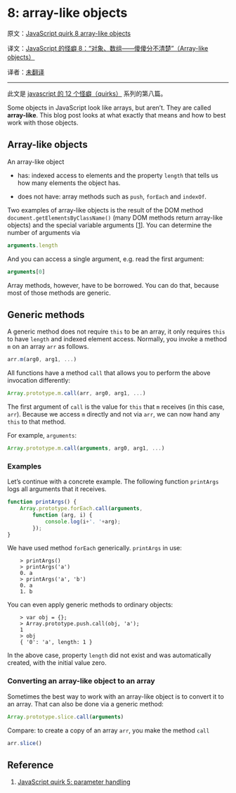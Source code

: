 8: array-like objects
=========================

原文：[JavaScript quirk 8 array-like objects](http://www.2ality.com/2013/05/quirk-array-like-objects.html)

译文：[JavaScript 的怪癖 8：“对象、数组——傻傻分不清楚”（Array-like objects）]()

译者：[未翻译]()

----------------------------------------------------

此文是 [javascript 的 12 个怪癖（quirks）](http://justjavac.com/javascript/2013/04/08/12-javascript-quirks.html) 系列的第八篇。

Some objects in JavaScript look like arrays, but aren’t. 
They are called **array-like**. 
This blog post looks at what exactly that means and how to best work with those objects.

## Array-like objects

An array-like object

* has: indexed access to elements and the property `length` that tells us how many elements the object has.

* does not have: array methods such as `push`, `forEach` and `indexOf`.

Two examples of array-like objects is the result of the DOM method `document.getElementsByClassName()` (many DOM methods return array-like objects) and the special variable arguments [[1][]]. You can determine the number of arguments via

```javascript
arguments.length
```

And you can access a single argument, e.g. read the first argument:

```javascript
arguments[0]
```

Array methods, however, have to be borrowed. You can do that, because most of those methods are generic.

## Generic methods

A generic method does not require `this` to be an array, it only requires `this` to have `length` and indexed element access. 
Normally, you invoke a method `m` on an array `arr` as follows.

```javascript
arr.m(arg0, arg1, ...)
```

All functions have a method `call` that allows you to perform the above invocation differently:

```javascript
Array.prototype.m.call(arr, arg0, arg1, ...)
```

The first argument of `call` is the value for `this` that `m` receives (in this case, `arr`). 
Because we access `m` directly and not via `arr`, we can now hand any `this` to that method. 

For example, `arguments`:

```javascript
Array.prototype.m.call(arguments, arg0, arg1, ...)
```

### Examples

Let’s continue with a concrete example. 
The following function `printArgs` logs all arguments that it receives. 

```javascript
function printArgs() {
    Array.prototype.forEach.call(arguments,
        function (arg, i) {
            console.log(i+'. '+arg);
        });
}
```

We have used method `forEach` generically. 
`printArgs` in use:

```shell
    > printArgs()
    > printArgs('a')
    0. a
    > printArgs('a', 'b')
    0. a
    1. b
```

You can even apply generic methods to ordinary objects:

```shell
    > var obj = {};
    > Array.prototype.push.call(obj, 'a');
    1
    > obj
    { '0': 'a', length: 1 }
```

In the above case, property `length` did not exist and was automatically created, with the initial value zero.

### Converting an array-like object to an array

Sometimes the best way to work with an array-like object is to convert it to an array. 
That can also be done via a generic method:

```javascript
Array.prototype.slice.call(arguments)
```

Compare: to create a copy of an array `arr`, you make the method `call`

```javascript
arr.slice()
```

## Reference

1. [JavaScript quirk 5: parameter handling][1]

[1]: http://www.2ality.com/2013/05/quirk-parameters.html
